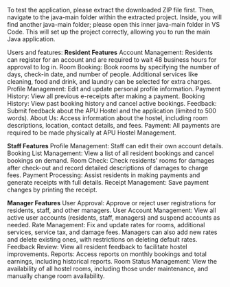 To test the application, please extract the downloaded ZIP file first. Then, navigate to the java-main folder within the extracted project. Inside, you will find another java-main folder; please open this inner java-main folder in VS Code. This will set up the project correctly, allowing you to run the main Java application.

Users and features:
**Resident Features**
Account Management: Residents can register for an account and are required to wait 48 business hours for approval to log in.
Room Booking: Book rooms by specifying the number of days, check-in date, and number of people. Additional services like cleaning, food and drink, and laundry can be selected for extra charges.
Profile Management: Edit and update personal profile information.
Payment History: View all previous e-receipts after making a payment.
Booking History: View past booking history and cancel active bookings.
Feedback: Submit feedback about the APU Hostel and the application (limited to 500 words).
About Us: Access information about the hostel, including room descriptions, location, contact details, and fees.
Payment: All payments are required to be made physically at APU Hostel Management.

**Staff Features**
Profile Management: Staff can edit their own account details.
Booking List Management: View a list of all resident bookings and cancel bookings on demand.
Room Check: Check residents' rooms for damages after check-out and record detailed descriptions of damages to charge fees.
Payment Processing: Assist residents in making payments and generate receipts with full details.
Receipt Management: Save payment changes by printing the receipt.

**Manager Features**
User Approval: Approve or reject user registrations for residents, staff, and other managers.
User Account Management: View all active user accounts (residents, staff, managers) and suspend accounts as needed.
Rate Management: Fix and update rates for rooms, additional services, service tax, and damage fees. Managers can also add new rates and delete existing ones, with restrictions on deleting default rates.
Feedback Review: View all resident feedback to facilitate hostel improvements.
Reports: Access reports on monthly bookings and total earnings, including historical reports.
Room Status Management: View the availability of all hostel rooms, including those under maintenance, and manually change room availability.

